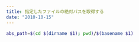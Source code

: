 ```yaml
---
title: 指定したファイルの絶対パスを取得する
date: "2010-10-15"
---
```


```bash
abs_path=$(cd $(dirname $1); pwd)/$(basename $1)
```

